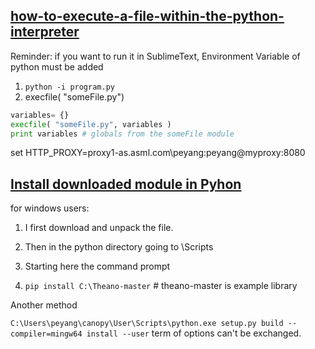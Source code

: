 

## [how-to-execute-a-file-within-the-python-interpreter](http://stackoverflow.com/questions/1027714/how-to-execute-a-file-within-the-python-interpreter)

Reminder: if you want to run it in SublimeText, Environment Variable of python must be added

1. `python -i program.py`
2.  execfile( "someFile.py")
  
  ```python
  variables= {}
  execfile( "someFile.py", variables )
  print variables # globals from the someFile module
  ```


  set HTTP_PROXY=proxy1-as.asml.com\peyang:peyang@myproxy:8080

## [Install downloaded module in Pyhon](http://stackoverflow.com/questions/7322334/how-to-use-python-pip-install-software-to-pull-packages-from-github)

for windows users:

1) I first download and unpack the file.

2) Then in the python directory going to \Scripts

3) Starting here the command prompt

4) `pip install C:\Theano-master` # theano-master is example library

Another method

`C:\Users\peyang\canopy\User\Scripts\python.exe setup.py build --compiler=mingw64 install --user` term of options can't be exchanged.
